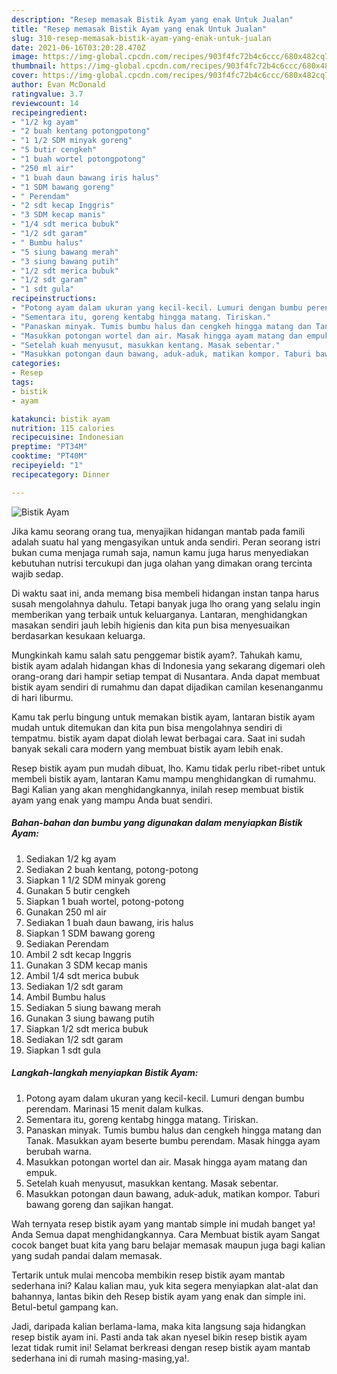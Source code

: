 ```yaml
---
description: "Resep memasak Bistik Ayam yang enak Untuk Jualan"
title: "Resep memasak Bistik Ayam yang enak Untuk Jualan"
slug: 310-resep-memasak-bistik-ayam-yang-enak-untuk-jualan
date: 2021-06-16T03:20:28.470Z
image: https://img-global.cpcdn.com/recipes/903f4fc72b4c6ccc/680x482cq70/bistik-ayam-foto-resep-utama.jpg
thumbnail: https://img-global.cpcdn.com/recipes/903f4fc72b4c6ccc/680x482cq70/bistik-ayam-foto-resep-utama.jpg
cover: https://img-global.cpcdn.com/recipes/903f4fc72b4c6ccc/680x482cq70/bistik-ayam-foto-resep-utama.jpg
author: Evan McDonald
ratingvalue: 3.7
reviewcount: 14
recipeingredient:
- "1/2 kg ayam"
- "2 buah kentang potongpotong"
- "1 1/2 SDM minyak goreng"
- "5 butir cengkeh"
- "1 buah wortel potongpotong"
- "250 ml air"
- "1 buah daun bawang iris halus"
- "1 SDM bawang goreng"
- " Perendam"
- "2 sdt kecap Inggris"
- "3 SDM kecap manis"
- "1/4 sdt merica bubuk"
- "1/2 sdt garam"
- " Bumbu halus"
- "5 siung bawang merah"
- "3 siung bawang putih"
- "1/2 sdt merica bubuk"
- "1/2 sdt garam"
- "1 sdt gula"
recipeinstructions:
- "Potong ayam dalam ukuran yang kecil-kecil. Lumuri dengan bumbu perendam. Marinasi 15 menit dalam kulkas."
- "Sementara itu, goreng kentabg hingga matang. Tiriskan."
- "Panaskan minyak. Tumis bumbu halus dan cengkeh hingga matang dan Tanak. Masukkan ayam beserte bumbu perendam. Masak hingga ayam berubah warna."
- "Masukkan potongan wortel dan air. Masak hingga ayam matang dan empuk."
- "Setelah kuah menyusut, masukkan kentang. Masak sebentar."
- "Masukkan potongan daun bawang, aduk-aduk, matikan kompor. Taburi bawang goreng dan sajikan hangat."
categories:
- Resep
tags:
- bistik
- ayam

katakunci: bistik ayam 
nutrition: 115 calories
recipecuisine: Indonesian
preptime: "PT34M"
cooktime: "PT40M"
recipeyield: "1"
recipecategory: Dinner

---
```



![Bistik Ayam](https://img-global.cpcdn.com/recipes/903f4fc72b4c6ccc/680x482cq70/bistik-ayam-foto-resep-utama.jpg)

Jika kamu seorang orang tua, menyajikan hidangan mantab pada famili adalah suatu hal yang mengasyikan untuk anda sendiri. Peran seorang istri bukan cuma menjaga rumah saja, namun kamu juga harus menyediakan kebutuhan nutrisi tercukupi dan juga olahan yang dimakan orang tercinta wajib sedap.

Di waktu  saat ini, anda memang bisa membeli hidangan instan tanpa harus susah mengolahnya dahulu. Tetapi banyak juga lho orang yang selalu ingin memberikan yang terbaik untuk keluarganya. Lantaran, menghidangkan masakan sendiri jauh lebih higienis dan kita pun bisa menyesuaikan berdasarkan kesukaan keluarga. 



Mungkinkah kamu salah satu penggemar bistik ayam?. Tahukah kamu, bistik ayam adalah hidangan khas di Indonesia yang sekarang digemari oleh orang-orang dari hampir setiap tempat di Nusantara. Anda dapat membuat bistik ayam sendiri di rumahmu dan dapat dijadikan camilan kesenanganmu di hari liburmu.

Kamu tak perlu bingung untuk memakan bistik ayam, lantaran bistik ayam mudah untuk ditemukan dan kita pun bisa mengolahnya sendiri di tempatmu. bistik ayam dapat diolah lewat berbagai cara. Saat ini sudah banyak sekali cara modern yang membuat bistik ayam lebih enak.

Resep bistik ayam pun mudah dibuat, lho. Kamu tidak perlu ribet-ribet untuk membeli bistik ayam, lantaran Kamu mampu menghidangkan di rumahmu. Bagi Kalian yang akan menghidangkannya, inilah resep membuat bistik ayam yang enak yang mampu Anda buat sendiri.

<!--inarticleads1-->

##### Bahan-bahan dan bumbu yang digunakan dalam menyiapkan Bistik Ayam:

1. Sediakan 1/2 kg ayam
1. Sediakan 2 buah kentang, potong-potong
1. Siapkan 1 1/2 SDM minyak goreng
1. Gunakan 5 butir cengkeh
1. Siapkan 1 buah wortel, potong-potong
1. Gunakan 250 ml air
1. Sediakan 1 buah daun bawang, iris halus
1. Siapkan 1 SDM bawang goreng
1. Sediakan  Perendam
1. Ambil 2 sdt kecap Inggris
1. Gunakan 3 SDM kecap manis
1. Ambil 1/4 sdt merica bubuk
1. Sediakan 1/2 sdt garam
1. Ambil  Bumbu halus
1. Sediakan 5 siung bawang merah
1. Gunakan 3 siung bawang putih
1. Siapkan 1/2 sdt merica bubuk
1. Sediakan 1/2 sdt garam
1. Siapkan 1 sdt gula




<!--inarticleads2-->

##### Langkah-langkah menyiapkan Bistik Ayam:

1. Potong ayam dalam ukuran yang kecil-kecil. Lumuri dengan bumbu perendam. Marinasi 15 menit dalam kulkas.
1. Sementara itu, goreng kentabg hingga matang. Tiriskan.
1. Panaskan minyak. Tumis bumbu halus dan cengkeh hingga matang dan Tanak. Masukkan ayam beserte bumbu perendam. Masak hingga ayam berubah warna.
1. Masukkan potongan wortel dan air. Masak hingga ayam matang dan empuk.
1. Setelah kuah menyusut, masukkan kentang. Masak sebentar.
1. Masukkan potongan daun bawang, aduk-aduk, matikan kompor. Taburi bawang goreng dan sajikan hangat.




Wah ternyata resep bistik ayam yang mantab simple ini mudah banget ya! Anda Semua dapat menghidangkannya. Cara Membuat bistik ayam Sangat cocok banget buat kita yang baru belajar memasak maupun juga bagi kalian yang sudah pandai dalam memasak.

Tertarik untuk mulai mencoba membikin resep bistik ayam mantab sederhana ini? Kalau kalian mau, yuk kita segera menyiapkan alat-alat dan bahannya, lantas bikin deh Resep bistik ayam yang enak dan simple ini. Betul-betul gampang kan. 

Jadi, daripada kalian berlama-lama, maka kita langsung saja hidangkan resep bistik ayam ini. Pasti anda tak akan nyesel bikin resep bistik ayam lezat tidak rumit ini! Selamat berkreasi dengan resep bistik ayam mantab sederhana ini di rumah masing-masing,ya!.

